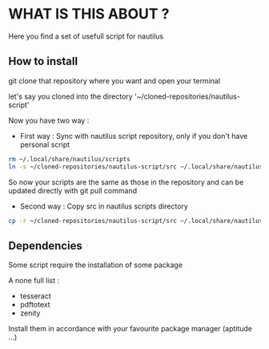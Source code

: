 # WHAT IS THIS ABOUT ?

Here you find a set of usefull script for nautilus

## How to install

git clone that repository where you want and open your terminal

let's say you cloned into the directory '~/cloned-repositories/nautilus-script'

Now you have two way :

* First way : Sync with nautilus script repository, only if you don't have personal script

```bash
rm ~/.local/share/nautilus/scripts
ln -s ~/cloned-repositories/nautilus-script/src ~/.local/share/nautilus/scripts
```

So now your scripts are the same as those in the repository and can be updated directly with git pull command

* Second way : Copy src in nautilus scripts directory

```bash
cp -r ~/cloned-repositories/nautilus-script/src ~/.local/share/nautilus/scripts/nautilus-scripts
```

## Dependencies

Some script require the installation of some package

A none full list :

* tesseract
* pdftotext
* zenity

Install them in accordance with your favourite package manager (aptitude ...)
